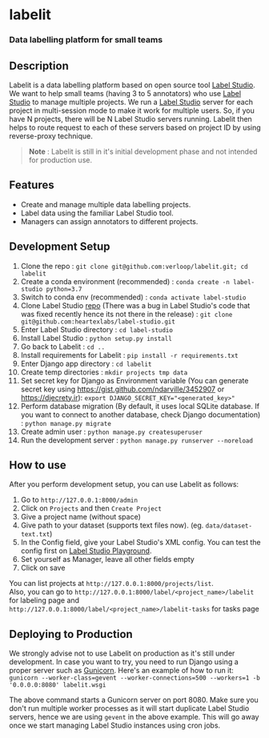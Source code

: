# labelit
### Data labelling platform for small teams
## Description
Labelit is a data labelling platform based on open source tool [Label Studio](https://labelstud.io/). We want to help small teams (having 3 to 5 annotators) who use [Label Studio](https://labelstud.io/) to manage multiple projects. We run a [Label Studio](https://labelstud.io/) server for each project in multi-session mode to make it work for multiple users. So, if you have N projects, there will be N Label Studio servers running. Labelit then helps to route request to each of these servers based on project ID by using reverse-proxy technique.

> **Note** : Labelit is still in it's initial development phase and not intended for production use. 

## Features
- Create and manage multiple data labelling projects.
- Label data using the familiar Label Studio tool.
- Managers can assign annotators to different projects.

## Development Setup
1. Clone the repo : `git clone git@github.com:verloop/labelit.git; cd labelit`
2. Create a conda environment (recommended) : `conda create -n label-studio python=3.7`
3. Switch to conda env (recommended) : `conda activate label-studio`
4. Clone Label Studio [repo](https://github.com/heartexlabs/label-studio) (There was a bug in Label Studio's code that was fixed recently hence its not there in the release) : `git clone git@github.com:heartexlabs/label-studio.git`
5. Enter Label Studio directory : `cd label-studio`
6. Install Label Studio : `python setup.py install`
7. Go back to Labelit : `cd ..`
8. Install requirements for Labelit : `pip install -r requirements.txt`
9. Enter Django app directory : `cd labelit`
10. Create temp directories : `mkdir projects tmp data`
11. Set secret key for Django as Environment variable (You can generate secret key using https://gist.github.com/ndarville/3452907 or https://djecrety.ir): `export DJANGO_SECRET_KEY="<generated_key>"`
11. Perform database migration (By default, it uses local SQLite database. If you want to connect to another database, check Django documentation) : `python manage.py migrate`
12. Create admin user : `python manage.py createsuperuser`
13. Run the development server : `python manage.py runserver --noreload`

## How to use
After you perform development setup, you can use Labelit as follows:
1. Go to `http://127.0.0.1:8000/admin`
2. Click on `Projects` and then `Create Project`
3. Give a project name (without space)
4. Give path to your dataset (supports text files now). (eg. `data/dataset-text.txt`)
5. In the Config field, give your Label Studio's XML config. You can test the config first on [Label Studio Playground](https://labelstud.io/playground/).
6. Set yourself as Manager, leave all other fields empty
7. Click on save

You can list projects at `http://127.0.0.1:8000/projects/list`.  
Also, you can go to `http://127.0.0.1:8000/label/<project_name>/labelit` for labeling page and `http://127.0.0.1:8000/label/<project_name>/labelit-tasks` for tasks page

## Deploying to Production
We strongly advise not to use Labelit on production as it's still under development. In case you want to try, you need to run Django using a proper server such as [Gunicorn](https://labelstud.io/playground/). Here's an example of how to run it:  
`gunicorn --worker-class=gevent --worker-connections=500 --workers=1 -b '0.0.0.0:8080' labelit.wsgi`

The above command starts a Gunicorn server on port 8080. Make sure you don't run multiple worker processes as it will start duplicate Label Studio servers, hence we are using `gevent` in the above example. This will go away once we start managing Label Studio instances using cron jobs.
